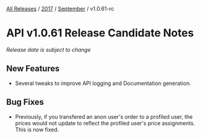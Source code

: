[All Releases](../../README.md) / [2017](../README.md) / [September](README.md) / v1.0.61-rc 
# API v1.0.61 Release Candidate Notes 

_Release date is subject to change_

## New Features
- Several tweaks to improve API logging and Documentation generation.

## Bug Fixes
- Previously, if you transfered an anon user's order to a profiled user, the prices would not update to reflect the profiled user's price assignments. This is now fixed.

